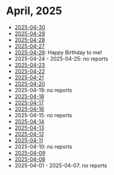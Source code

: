 # April, 2025

* [2025-04-30](30)
* [2025-04-29](29)
* [2025-04-28](28)
* [2025-04-27](27)
* [2025-04-26](26): Happy Birthday to me!
* 2025-04-24 - 2025-04-25: no reports
* [2025-04-23](23)
* [2025-04-22](22)
* [2025-04-21](21)
* [2025-04-20](20)
* 2025-04-19: no reports
* [2025-04-18](18)
* [2025-04-17](17)
* [2025-04-16](16)
* 2025-04-15: no reports
* [2025-04-14](14)
* [2025-04-13](13)
* [2025-04-12](12)
* [2025-04-11](11)
* 2025-04-10: no reports
* [2025-04-09](09)
* [2025-04-08](08)
* 2025-04-01 - 2025-04-07: no reports
